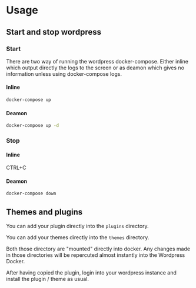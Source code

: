# Usage

## Start and stop wordpress

### Start

There are two way of running the wordpress docker-compose. Either 
inline which output directly the logs to the screen or as deamon 
which gives no information unless using docker-compose logs.

#### Inline

```sh
docker-compose up
```

#### Deamon

```sh
docker-compose up -d
```


### Stop

#### Inline

CTRL+C 

#### Deamon

```sh
docker-compose down
```

## Themes and plugins

You can add your plugin directly into the `plugins` directory.

You can add your themes directly into the `themes` directory. 

Both those directory are "mounted" directly into docker. 
Any changes made in those directories will be repercuted almost 
instantly into the Wordpress Docker.

After having copied the plugin, login into your wordpress instance 
and install the plugin / theme as usual.

##  


